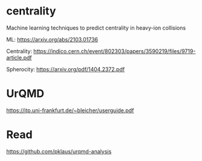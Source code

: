 # centrality

Machine learning techniques to predict centrality in heavy-ion
collisions

ML: https://arxiv.org/abs/2103.01736

Centrality: https://indico.cern.ch/event/802303/papers/3590219/files/9719-article.pdf

Spherocity: https://arxiv.org/pdf/1404.2372.pdf

# UrQMD 

https://itp.uni-frankfurt.de/~bleicher/userguide.pdf

# Read 

https://github.com/pklaus/urqmd-analysis
